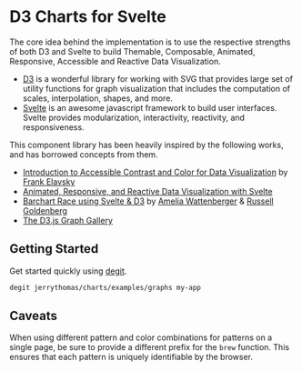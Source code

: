 # D3 Charts for Svelte

The core idea behind the implementation is to use the respective strengths of both D3 and Svelte to build Themable, Composable, Animated, Responsive, Accessible and Reactive Data Visualization.

- [D3](https://d3js.org/) is a wonderful library for working with SVG that provides large set of utility functions for graph visualization that includes the computation of scales, interpolation, shapes, and more.
- [Svelte](https://svelte.dev/) is an awesome javascript framework to build user interfaces. Svelte provides modularization, interactivity, reactivity, and responsiveness.

This component library has been heavily inspired by the following works, and has borrowed concepts from them.

- [Introduction to Accessible Contrast and Color for Data Visualization](https://observablehq.com/@frankelavsky/chartability-contrast-series) by [Frank Elavsky](https://observablehq.com/@frankelavsky)
- [Animated, Responsive, and Reactive Data Visualization with Svelte](https://www.infoq.com/news/2020/10/svelte-d3-animation-data-vis/)
- [Barchart Race using Svelte & D3](https://t.co/iIoJw4f7Jc?amp=1) by [Amelia Wattenberger](https://mobile.twitter.com/Wattenberger) & [Russell Goldenberg](https://mobile.twitter.com/codenberg)
- [The D3.js Graph Gallery](https://www.d3-graph-gallery.com/index.html)

## Getting Started

Get started quickly using [degit](https://github.com/Rich-Harris/degit).

```bash
degit jerrythomas/charts/examples/graphs my-app
```

## Caveats

When using different pattern and color combinations for patterns on a single page, be sure to provide a different prefix for the `brew` function. This ensures that each pattern is uniquely identifiable by the browser.
